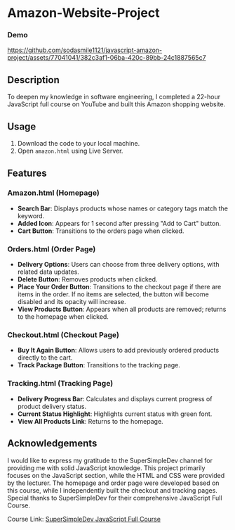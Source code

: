# Amazon-Website-Project

### Demo

https://github.com/sodasmile1121/javascript-amazon-project/assets/77041041/382c3af1-06ba-420c-89bb-24c1887565c7

## Description

To deepen my knowledge in software engineering, I completed a 22-hour JavaScript full course on YouTube and built this Amazon shopping website.

## Usage

1. Download the code to your local machine.
2. Open `amazon.html` using Live Server.

## Features

### Amazon.html (Homepage)

- **Search Bar**: Displays products whose names or category tags match the keyword.
- **Added Icon**: Appears for 1 second after pressing "Add to Cart" button.
- **Cart Button**: Transitions to the orders page when clicked.

### Orders.html (Order Page)

- **Delivery Options**: Users can choose from three delivery options, with related data updates.
- **Delete Button**: Removes products when clicked.
- **Place Your Order Button**: Transitions to the checkout page if there are items in the order. If no items are selected, the button will become disabled and its opacity will increase.
- **View Products Button**: Appears when all products are removed; returns to the homepage when clicked.

### Checkout.html (Checkout Page)

- **Buy It Again Button**: Allows users to add previously ordered products directly to the cart.
- **Track Package Button**: Transitions to the tracking page.

### Tracking.html (Tracking Page)

- **Delivery Progress Bar**: Calculates and displays current progress of product delivery status.
- **Current Status Highlight**: Highlights current status with green font.
- **View All Products Link**: Returns to the homepage.

## Acknowledgements

I would like to express my gratitude to the SuperSimpleDev channel for providing me with solid JavaScript knowledge. This project primarily focuses on the JavaScript section, while the HTML and CSS were provided by the lecturer. The homepage and order page were developed based on this course, while I independently built the checkout and tracking pages. Special thanks to SuperSimpleDev for their comprehensive JavaScript Full Course.

Course Link: [SuperSimpleDev JavaScript Full Course](https://www.youtube.com/watch?v=EerdGm-ehJQ&t=54s)


